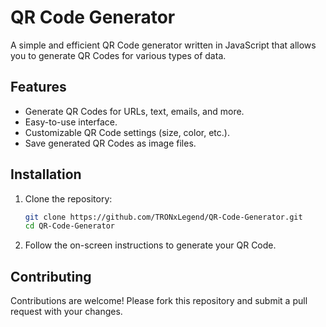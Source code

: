 

# QR Code Generator

A simple and efficient QR Code generator written in JavaScript that allows you to generate QR Codes for various types of data.

## Features

- Generate QR Codes for URLs, text, emails, and more.
- Easy-to-use interface.
- Customizable QR Code settings (size, color, etc.).
- Save generated QR Codes as image files.

## Installation

1. Clone the repository:
    ```bash
    git clone https://github.com/TRONxLegend/QR-Code-Generator.git
    cd QR-Code-Generator
    ```


2. Follow the on-screen instructions to generate your QR Code.

## Contributing

Contributions are welcome! Please fork this repository and submit a pull request with your changes.


